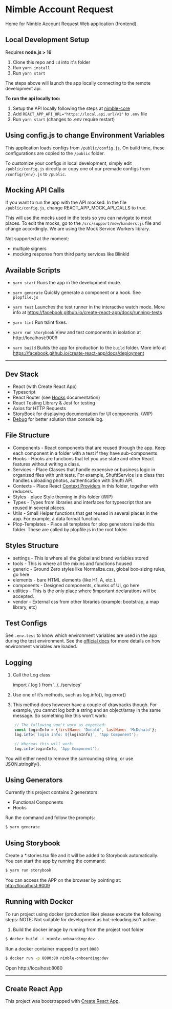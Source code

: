 
# Nimble Account Request
Home for Nimble Account Request Web application (frontend).

## Local Development Setup

Requires **node.js > 16**

1. Clone this repo and `cd` into it's folder
2. Run `yarn install`
3. Run `yarn start`

The steps above will launch the app locally connecting to the remote development api.

**To run the api locally too:**
1. Setup the API locally following the steps at [nimble-core](https://github.com/nimblefi/nimble-core)
2. Add `REACT_APP_API_URL="https://local.api.url/v1"` to `.env` file
3. Run `yarn start` (changes to .env require restart)

## Using config.js to change Environment Variables

This application loads configs from `/public/config.js`.
On build time, these configurations are copied to the `/public` folder.

To customize your configs in local development, simply edit `/public/config.js` directly or copy one of our premade configs from `/config/{env}.js` to `/public`.

## Mocking API Calls

If you want to run the app with the API mocked. In the file `/public/config.js`, change REACT_APP_MOCK_API_CALLS to true.

This will use the mocks used in the tests so you can navigate to most places.
To edit the mocks, go to the `/src/support/msw/handers.js` file and change accordingly.
We are using the Mock Service Workers library.

Not supported at the moment:
- multiple signers
- mocking response from third party services like BlinkId


## Available Scripts

- `yarn start`
    Runs the app in the development mode.

- `yarn generate`
    Quickly generate a component or a hook. See `plopfile.js`

- `yarn test`
    Launches the test runner in the interactive watch mode.
    More info at https://facebook.github.io/create-react-app/docs/running-tests

- `yarn lint`
    Run tslint fixes.

- `yarn run storybook`
    View and test components in isolation at http://localhost:9009

- `yarn build`
    Builds the app for production to the `build` folder.
    More info at https://facebook.github.io/create-react-app/docs/deployment


---

## Dev Stack

- React (with Create React App)
- Typescript
- React Router (see [Hooks](https://github.com/ReactTraining/react-router/blob/master/packages/react-router/docs/api/hooks.md) documentation)
- React Testing Library & Jest for testing
- Axios for HTTP Requests
- StoryBook for displaying documentation for UI components. (WIP)
- [Debug](https://github.com/visionmedia/debug) for better solution than console.log.

## File Structure

- Components - React components that are reused through the app. Keep each component in a folder with a test if they have sub-components
- Hooks - Hooks are functions that let you use state and other React features without writing a class.
- Services - Place Classes that handle expensive or business logic in organized files with unit tests. For example, ShuftiService is a class that handles uploading photos, authentication with Shufti API.
- Contexts - Place React [Context Providers](https://reactjs.org/docs/context.html) in this folder, together with reducers.
- Styles - place Style theming in this folder (WIP)
- Types - Types from libraries and interfaces for typescript that are reused in several places.
- Utils - Small Helper functions that get reused in several places in the app. For example, a data format function.
- Plop-Templates - Place all templates for plop generators inside this folder. These are called by plopfile.js in the root folder.

## Styles Structure

- settings - This is where all the global and brand variables stored
- tools - This is where all the mixins and functions housed
- generic - Ground Zero styles like Normalize.css, global box-sizing rules, go here
- elements - bare HTML elements (like H1, A, etc.).
- components - Designed components, chunks of UI, go here
- utilities - This is the only place where !important declarations will be accepted.
- vendor - External css from other libraries (example: bootstrap, a map library, etc)

## Test Configs

See `.env.test` to know which environment variables are used in the app during the test environment.
See the [official docs](https://create-react-app.dev/docs/adding-custom-environment-variables) for more details on how environment variables are loaded.

## Logging

1. Call the Log class

    import { log } from '../../services'

2. Use one of it’s methods, such as log.info(), log.error()

3. This method does however have a couple of drawbacks though. For example, you cannot log both a string and an object/array in the same message. So something like this won’t work:
```javascript
    // The following won't work as expected:
    const loginInfo = {firstName: 'Donald', lastName: 'McDonald'};
    log.info(`login info: ${loginInfo}`, 'App Component');

    // Whereas this will work:
    log.info(loginInfo, 'App Component');
```

You will either need to remove the surrounding string, or use JSON.stringify().

## Using Generators

Currently this project contains 2 generators:

- Functional Components
- Hooks

Run the command and follow the prompts:
```bash
$ yarn generate
```


## Using Storybook

Create a *.stories.tsx file and it will be added to Storybook automatically. You can start the app by running the command:

```bash
$ yarn run storybook
```

You can access the APP on the browser by pointing at:
<http://localhost:9009>

## Running with Docker

To run project using docker (production like) please execute the following steps:
NOTE: Not suitable for development as hot-reloading isn't active.

1. Build the docker image by running from the project root folder
```bash
$ docker build -t nimble-onboarding:dev .
```

Run a docker container mapped to port `8080`
```bash
$ docker run -p 8080:80 nimble-onboarding:dev
```

Open http://localhost:8080

---

## Create React App

This project was bootstrapped with [Create React App](https://github.com/facebook/create-react-app).
